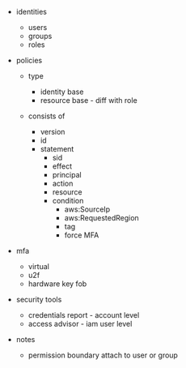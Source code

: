 - identities
    - users
    - groups
    - roles

- policies
    - type
        - identity base
        - resource base - diff with role

    - consists of
        - version
        - id
        - statement
            - sid
            - effect
            - principal
            - action
            - resource
            - condition
                 - aws:SourceIp
                 - aws:RequestedRegion
                 - tag
                 - force MFA

- mfa
    - virtual
    - u2f
    - hardware key fob

- security tools
    - credentials report - account level
    - access advisor - iam user level

- notes
    - permission boundary attach to user or group